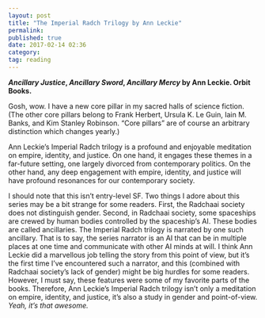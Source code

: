 ```yaml
---
layout: post
title: "The Imperial Radch Trilogy by Ann Leckie"
permalink: 
published: true
date: 2017-02-14 02:36
category: 
tag: reading
---
```


***Ancillary Justice*, *Ancillary Sword*, *Ancillary Mercy* by Ann Leckie. Orbit Books.**

Gosh, wow. I have a new core pillar in my sacred halls of science fiction. (The other core pillars belong to Frank Herbert, Ursula K. Le Guin, Iain M. Banks, and Kim Stanley Robinson. “Core pillars” are of course an arbitrary distinction which changes yearly.)

Ann Leckie’s Imperial Radch trilogy is a profound and enjoyable meditation on empire, identity, and justice. On one hand, it engages these themes in a far-future setting, one largely divorced from contemporary politics. On the other hand, any deep engagement with empire, identity, and justice will have profound resonances for our contemporary society.

I should note that this isn’t entry-level SF. Two things I adore about this series may be a bit strange for some readers. First, the Radchaai society does not distinguish gender. Second, in Radchaai society, some spaceships are crewed by human bodies controlled by the spaceship’s AI. These bodies are called ancillaries. The Imperial Radch trilogy is narrated by one such ancillary. That is to say, the series narrator is an AI that can be in multiple places at one time and communicate with other AI minds at will. I think Ann Leckie did a marvellous job telling the story from this point of view, but it’s the first time I’ve encountered such a narrator, and this (combined with Radchaai society’s lack of gender) might be big hurdles for some readers. However, I must say, these features were some of my favorite parts of the books. Therefore, Ann Leckie’s Imperial Radch trilogy isn’t only a meditation on empire, identity, and justice, it’s also a study in gender and point-of-view. *Yeah, it’s that awesome.*
